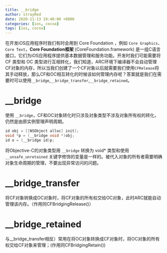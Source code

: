 ```yaml
---
title: __bridge
author: strayRed
date: 2020-11-13 19:40:00 +0800
categories: [ios, cocoa]
tags: [ios, cocoa]
---
```


在开发iOS应用程序时我们有时会用到 Core Foundation ，例如 `Core Graphics`、`Core Text`，**Core Foundation框架** (CoreFoundation.framework) 是一组C语言接口，它们为iOS应用程序提供基本数据管理和服务功能。开发时我们可能需要将 CF 类型和 OC 类型进行互相转化，我们知道，ARC环境下编译器不会自动管理CF对象的内存，所以当我们创建了一个CF对象以后就需要我们使用`CFRelease`将其手动释放，那么CF和OC相互转化的时候该如何管理内存呢？答案就是我们在需要时可以使用`__bridge`,`__bridge_transfer`,`__bridge_retained`。

# __bridge

使用 `__bridge`，CF和OC对象转化时只涉及对象类型不涉及对象所有权的转化，仍然是由原实例管理声明周期。

```Objective-C
id obj = [[NSObject alloc] init];
void *p = (__bridge void *)obj;
id o = (__bridge id)p;
```

将Objective-C的对象类型用 `__bridge` 转换为 void* 类型和使用 `__unsafe_unretained` 关键字修饰的变量是一样的。被代入对象的所有者需要明确对象生命周期的管理，不要出现异常访问的问题。

# __bridge_transfer

将CF对象转换成OC对象时，将CF对象的所有权交给OC对象，此时ARC就能自动管理该内存。（作用同CFBridgingRelease()）

# __bridge_retained

与__bridge_transfer相反）常用在将OC对象转换成CF对象时，将OC对象的所有权交给CF对象来管理；(作用同CFBridgingRetain())

